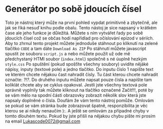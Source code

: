 # Generátor po sobě jdoucích čísel
Toto je nástroj který může na první pohled vypdat primitivně a zbytečně, ale jak se říká nesuď knihu podle obalu. Tento nástoj je sice napsaný v krátkém čase ale jeho funkce je důležitá. Můžete s ním vytvářet řady po sobě jdoucích čísel což se občas hodí napřídlad pro očíslování epizod v sériích.
Aby to zhrnul tento projekt můžete jednoduše stáhnout po kliknutí na zelené tlačítko <code>CODE</code> a tam dáte <code>Download As ZIP</code>
Po stáhnutí můžete javascript spustit ze souboru <code>script.js</code> a nebo můžete použít už ode mě předchystaný HTMl soubor (<code>index.html</code>) společně s né úuplně hezkým <code>style.css</code>
Po spuštění (pokud spošťíte všechny soubory) uvidíte nějáké nápisy, inputy (textové pole) a jedno tlačítko. Do inputu číslo 1 napište text ve kterém chcete nějakou čast nahradit čísly. Tu část kterou chcete nahradit označte: _?!?_. Do druhého inputu můžete napsat pouze čísla a napište tam koliklát chcete aby se cyklus opakoval. Jestli jste všechny textová pole správně vyplnily tak můžete kliknout na tlačítko označené Začít!!!, poté by se vám mělo na spodní části obrazovky zobrazit několik slov která jste napsaly doplněné o čísla. Doufám že vám tento nástroj pomůže. Omlovám se pokud se vám stránka bude zobrazovat špatně, responzibilita je věc kterou se ai nikdy nenaučím ):. A ještě se omlovám za případné chyby v tomto dlouhém textu. Pokud by jste přišli na nějakou chybu pište mi prosím na email <a href="mailtto: Lukascode0072@gmail.com">Lukascode0072@gmail.com</a>
